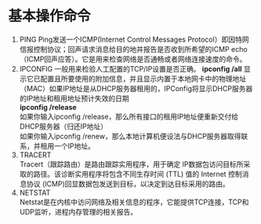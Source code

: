 基本操作命令
======================

1. PING  Ping发送一个ICMP(Internet Control Messages Protocol）即因特网信报控制协议；回声请求消息给目的地并报告是否收到所希望的ICMP echo （ICMP回声应答）。它是用来检查网络是否通畅或者网络连接速度的命令。
2. IPCONFIG  一般用来检验人工配置的TCP/IP设置是否正确。  **ipconfig /all**   显示它已配置且所要使用的附加信息，并且显示内置于本地网卡中的物理地址（MAC）如果IP地址是从DHCP服务器租用的，IPConfig将显示DHCP服务器的IP地址和租用地址预计失效的日期  
**ipconfig /release**  
如果你输入ipconfig /release，那么所有接口的租用IP地址便重新交付给DHCP服务器（归还IP地址）  
如果你输入ipconfig /renew，那么本地计算机便设法与DHCP服务器取得联系，并租用一个IP地址。
3. TRACERT  
Tracert（跟踪路由）是路由跟踪实用程序，用于确定 IP数据包访问目标所采取的路径。该诊断实用程序将包含不同生存时间 (TTL) 值的 Internet 控制消息协议 (ICMP)回显数据包发送到目标，以决定到达目标采用的路由。
4. NETSTAT  
Netstat是在内核中访问网络及相关信息的程序，它能提供TCP连接，TCP和UDP监听，进程内存管理的相关报告。
